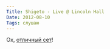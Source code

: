 ```yaml
---
Title: Shigeto - Live @ Lincoln Hall
Date: 2012-08-10
Tags: слушаю
---
```


Ох, [отличный сет](http://soundcloud.com/shigeto/shigeto-live-lincoln-hall-7-10)!